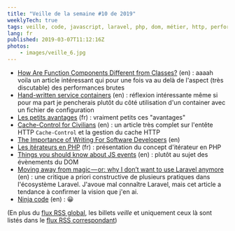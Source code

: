 ```yaml
---
title: "Veille de la semaine #10 de 2019"
weeklyTech: true
tags: veille, code, javascript, laravel, php, dom, métier, http, performances, react
lang: fr
published: 2019-03-07T11:12:16Z
photos:
    - images/veille_6.jpg
---
```

* [How Are Function Components Different from Classes?](https://overreacted.io/how-are-function-components-different-from-classes/) (en)&nbsp;: aaaah voila un article intéressant qui pour une fois va au delà de l'aspect (très discutable) des performances brutes
* [Hand-written service containers](https://matthiasnoback.nl/2019/03/hand-written-service-containers/) (en)&nbsp;: réflexion intéressante même si pour ma part je pencherais plutôt du côté utilisation d'un container avec un fichier de configuration
* [Les petits avantages](https://n.survol.fr/n/les-petits-avantages) (fr)&nbsp;: vraiment petits ces &quot;avantages&quot;
* [Cache-Control for Civilians](https://csswizardry.com/2019/03/cache-control-for-civilians/) (en)&nbsp;: un article très complet sur l'entête HTTP `Cache-Control` et la gestion du cache HTTP
* [The Importance of Writing For Software Developers](https://benmccormick.org/2019/03/02/the-importance-of-writing) (en)
* [Les itérateurs en PHP](http://www.geek-directeur-technique.com/2019/02/28/les-iterateurs-en-php) (fr)&nbsp;: présentation du concept d'itérateur en PHP
* [Things you should know about JS events](https://www.daolf.com/posts/things-to-know-js-events/) (en)&nbsp;: plutôt au sujet des évènements du DOM
* [Moving away from magic — or: why I don’t want to use Laravel anymore](https://medium.freecodecamp.org/moving-away-from-magic-or-why-i-dont-want-to-use-laravel-anymore-2ce098c979bd) (en)&nbsp;: une critique a priori constructive de plusieurs pratiques dans l'écosystème Laravel. J'avoue mal connaître Laravel, mais cet article a tendance à confirmer la vision que j'en ai.
* [Ninja code](https://javascript.info/ninja-code) (en)&nbsp;: 😀


(En plus du [flux RSS global](/rss.xml), les billets *veille*
et uniquement ceux là sont listés dans le [flux RSS correspondant](/rss/veille.xml))

